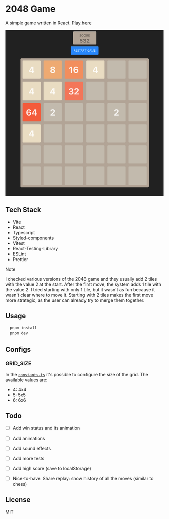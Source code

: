 # 2048 Game

A simple game written in React. [Play here](https://2048-game-react-vite.netlify.app/)

![2048 Game](.docs/2048.png)


## Tech Stack

- Vite
- React
- Typescript
- Styled-components
- Vitest
- React-Testing-Library
- ESLint
- Prettier

> [!NOTE]
> I checked various versions of the 2048 game and they usually add 2 tiles with the value 2 at the start. After the first move, the system adds 1 tile with the value 2. I tried starting with only 1 tile, but it wasn't as fun because it wasn't clear where to move it. Starting with 2 tiles makes the first move more strategic, as the user can already try to merge them together.

## Usage

```bash
  pnpm install
  pnpm dev
```

## Configs

### GRID_SIZE

In the [`constants.ts`](./src/constants.ts) it's possible to configure the size of the grid. 
The available values are:
- 4: 4x4
- 5: 5x5
- 6: 6x6

## Todo

- [ ] Add win status and its animation
- [ ] Add animations
- [ ] Add sound effects
- [ ] Add more tests
- [ ] Add high score (save to localStorage)
- [ ] Nice-to-have: Share replay: show history of all the moves (similar to chess)


## License

MIT
